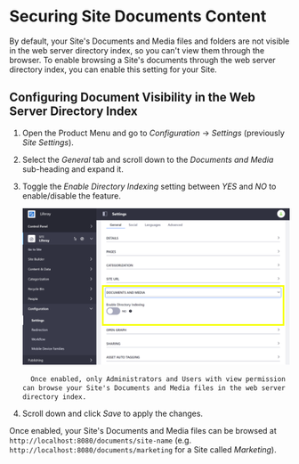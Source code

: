 # Securing Site Documents Content

By default, your Site's Documents and Media files and folders are not visible in the web server directory index, so you can't view them through the browser. To enable browsing a Site's documents through the web server directory index, you can enable this setting for your Site.

## Configuring Document Visibility in the Web Server Directory Index

1. Open the Product Menu and go to _Configuration_ &rarr; _Settings_ (previously _Site Settings_).
1. Select the _General_ tab and scroll down to the _Documents and Media_ sub-heading and expand it.
1. Toggle the _Enable Directory Indexing_ setting between _YES_ and _NO_ to enable/disable the feature.

    ![You can secure your Site's documents and media through the General Site settings.](./securing-site-documents-content/images/01.png)

    ```important::
      Once enabled, only Administrators and Users with view permission can browse your Site's Documents and Media files in the web server directory index.
    ```

1. Scroll down and click _Save_ to apply the changes.

Once enabled, your Site's Documents and Media files can be browsed at `http://localhost:8080/documents/site-name` (e.g. `http://localhost:8080/documents/marketing` for a Site called _Marketing_).
